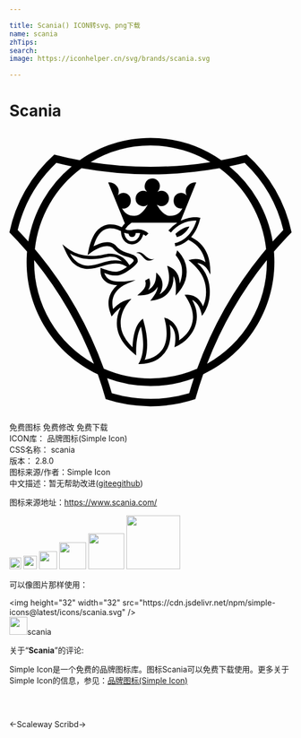 ```yaml
---

title: Scania() ICON转svg、png下载
name: scania
zhTips: 
search: 
image: https://iconhelper.cn/svg/brands/scania.svg

---
```


# Scania  <small style="font-size: 60%;font-weight: 100"></small>

<div id="svg" class="svg-wrap">
<svg role="img" viewBox="0 0 24 24" xmlns="http://www.w3.org/2000/svg"><title>Scania icon</title><path d="M12 .6c-2.167 0-4.264.667-6.019 1.888a32.768 32.768 0 0 1-2.167-.48A12.262 12.262 0 0 0 0 8.615a32.75 32.75 0 0 1 1.5 1.636c-.3705 4.3908 2.0301 8.5486 6.018 10.423.247.699.47 1.404.668 2.117a12.266 12.266 0 0 0 7.629 0c.197-.713.42-1.419.667-2.118 3.9876-1.8737 6.3882-6.0307 6.018-10.421.482-.563.982-1.11 1.5-1.636a12.261 12.261 0 0 0-3.814-6.609c-.716.185-1.439.345-2.167.481A10.535 10.535 0 0 0 12 .6zm0 .642c1.806 0 3.562.494 5.086 1.407a32.724 32.724 0 0 1-10.172 0A9.896 9.896 0 0 1 12 1.242zM3.994 2.715c.431.107.865.204 1.301.293a10.537 10.537 0 0 0-3.687 6.387c-.295-.332-.597-.659-.904-.98a11.619 11.619 0 0 1 3.29-5.7zm16.012 0a11.62 11.62 0 0 1 3.29 5.7c-.307.321-.609.648-.904.98a10.537 10.537 0 0 0-3.687-6.387c.436-.089.87-.186 1.301-.293zm-13.873.454a33.353 33.353 0 0 0 11.734 0 9.885 9.885 0 0 1 3.966 6.873 33.352 33.352 0 0 0-5.866 10.16 9.89 9.89 0 0 1-7.935 0 33.367 33.367 0 0 0-5.866-10.16 9.895 9.895 0 0 1 3.967-6.873zm6.018.867a.662.662 0 0 0-.448 1.132.652.652 0 0 0-.971.573.652.652 0 0 0 1.03.535c-.241.404-.606.944-1.13.944-.547 0-.811-.228-1.052-.633a.548.548 0 0 0 .318-.021c.316-.105.493-.423.404-.823-.079-.354-.456-.55-.799-.45a.637.637 0 0 0-.291.18.698.698 0 0 0 .064-.519c-.098-.349-.512-.628-.873-.574l1.415 3.475c-.073.078-.18.196-.256.329-.302-.153-.909-.379-1.514-.135a1.553 1.553 0 0 0-.522.349c-.45.45-.676 1.2-.793 1.731a8.3307 8.3307 0 0 0-.08.415c.188-.141.31-.23.424-.306.102-.068.2-.124.336-.194.247-.127.583-.264.886-.264.163 0 .347.043.472.148.045.037.405.543 1.114.729.666.175.68.287.69.377 0 0-.116.19-.367.365a2.685 2.685 0 0 0-.346-.445c-.331-.346-.862-.532-1.296-.529-.413.004-.718.192-1.526.192-.82 0-1.39-.207-1.81-.454-.302-.164-.52-.37-.723-.535.108.263.213.472.307.684.07.151.327.667.648.947.413.35.822.465 1.224.465.408 0 .81-.119 1.206-.236.39-.116.766-.228 1.142-.228.487 0 .752.163.964.294a6.196 6.196 0 0 1-.225.15c-.3.191-.539.262-.771.262-.286 0-.801-.15-1.25-.33a1.2368 1.2368 0 0 0-.006.102v.116c0 .253.041.557.326.85.123.125.275.222.454.29.187.07.407.105.646.117-.109.1-.211.194-.31.316-.24.296-.435.692-.435 1.202 0 .262.046.481.111.691.047.149.093.284.157.445l.212-.255c.004-.004.236-.278.555-.51a2.98 2.98 0 0 0-.326 1.325c0 1.012.563 1.834 1.332 2.48 0 0 .183.163.312.263-.003-.162 0-.267 0-.408 0-.493.08-1.448.405-2.025.035.135.075.334.11.558.045.298.081.641.081.94 0 .496-.072.863-.156 1.127-.098.304-.18.42-.255.547a3.34 3.34 0 0 0 .882-.09 2.3 2.3 0 0 0 1.72-1.555c.09-.283.136-.596.136-.94 0-.198-.018-.403-.046-.603l-.024-.16c.055.044.093.085.14.138.18.207.343.524.343 1.036 0 .175-.01.445-.084.749.174-.058.351-.163.52-.27.204-.13.397-.284.572-.46.48-.48.811-1.117.818-1.845.005-.475-.096-.855-.32-1.299-.024-.048-.052-.097-.077-.146.052.022.101.05.147.08.255.164.42.424.53.718.066.177.114.35.147.554.074-.09.162-.212.262-.385.201-.348.414-.883.414-1.647 0-.375-.049-.806-.22-1.255a2.883 2.883 0 0 0-.85-1.202c.2643.0287.511.146.7.333.125.126.223.28.313.452l.095.19c.009-.093.008-.123.01-.204-.02-1.351-.397-2.34-1.626-2.978l-.007-.004c.43-.488.638-1.038.783-1.63-.296-.075-.843-.138-1.673.25l1.32-3.254c-.362-.054-.775.225-.873.574a.695.695 0 0 0 .065.519.642.642 0 0 0-.292-.181c-.343-.1-.72.097-.8.451-.088.4.089.718.405.822.134.04.177.045.318.021-.241.405-.494.629-1.041.629-.524 0-.892-.535-1.133-.94 0 0 .246.122.385.122a.651.651 0 0 0 .645-.657.652.652 0 0 0-.645-.658.634.634 0 0 0-.33.093.694.694 0 0 0 .202-.481.651.651 0 0 0-.645-.658zm3.608 3.585h.147l-.047.14c-.151.447-.629 1.516-1.802 1.779l.005.022.05.247c.497-.092.817-.303 1.107-.555.742.361 1.242.961 1.42 1.76l.034.157a.668.668 0 0 0-.114-.1 1.345 1.345 0 0 0-.719-.194c-.262 0-.489.063-.602.102.186.159.337.297.471.431.41.411.677.803.837 1.235.12.326.18.67.18 1.048 0 .403-.072.772-.213 1.098-.011.026-.04.092-.052.127a.706.706 0 0 0-.044-.126c-.341-.72-.91-.872-1.328-.872-.07 0-.13.004-.184.008l.006.01c.278.428.698 1.075.698 1.87 0 .26-.048.516-.142.759a2.4 2.4 0 0 1-.55.83c-.118.117-.222.214-.397.333l-.1.071a.465.465 0 0 0 .02-.12c.024-.897-.475-1.61-1.272-1.827l.018.076c.087.353.186.752.186 1.292 0 .583-.145 1.066-.43 1.436a1.954 1.954 0 0 1-.688.556 2.23 2.23 0 0 1-.652.219l-.109.018c.011-.014.034-.063.045-.087a1.0898 1.0898 0 0 0 .054-.161c.124-.455.127-1.001.127-1.069 0-.845-.21-1.618-.336-2.08l-.026-.098c-.1.074-.166.14-.211.186l-.02.021c-.263.263-.455.723-.57 1.367-.035.197-.052.362-.07.537l-.013.195-.003.121s-.072-.08-.09-.098a4.643 4.643 0 0 1-.188-.204 3.207 3.207 0 0 1-.483-.71 2.495 2.495 0 0 1-.177-.482 2.302 2.302 0 0 1-.07-.561c0-1.062.641-1.774.918-2.058l-.09.016a3.31 3.31 0 0 0-.326.08 2.172 2.172 0 0 0-.546.252 3.171 3.171 0 0 0-.603.513s-.018-.083-.021-.107a2.518 2.518 0 0 1-.04-.391c0-.441.168-.833.5-1.163.312-.313.551-.413 1.265-.712l.218-.091-.314.043c-.438.062-.638.09-1.009.09-.525 0-.887-.107-1.106-.327a.75.75 0 0 1-.123-.158 1.549 1.549 0 0 1-.117-.243l.272.099c.054.017.117.036.17.05a1.9 1.9 0 0 0 .49.07c.444 0 .804-.194 1.24-.508.182-.13.336-.258.456-.378.182-.182.221-.28.222-.297-.008-.269-.016-.523-.951-.768a1.782 1.782 0 0 1-.913-.59.8119.8119 0 0 0-.063-.068 1.046 1.046 0 0 0-.682-.229c-.196 0-.409.043-.651.132a4.7942 4.7942 0 0 0-.395.166l-.108.05.036-.113c.04-.132.085-.252.144-.391.05-.118.1-.22.156-.314.184-.31.412-.522.676-.629.138-.056.288-.084.447-.084.385 0 .732.167.875.247.01.71.438 1.12.93 1.12a.856.856 0 0 0 .643-.275c.121-.122.196-.258.244-.366.039-.087.067-.15.07-.2l.005.001a.496.496 0 0 1 .211.132l.236-.21a1.118 1.118 0 0 0-.401-.264 1.424 1.424 0 0 0-.464-.098 1.68 1.68 0 0 0-.36.026c-.123.02-.222.048-.396.048a.693.693 0 0 1-.358-.09 1.73 1.73 0 0 1 .525-.535l.006-.004h3.817l.074.003a3.287 3.287 0 0 0-.747.655l.215.17c.498-.622 1.272-1.01 2.02-1.01v.001zm-.457.494c-.621.08-1.182.635-1.182.635l.127.27c.293-.062.521-.22.69-.389.248-.248.347-.437.365-.516zm-5.542.543l.138.038c.055.016.132.032.207.042l.036.006.007.035a.27.27 0 0 0 .072.144.302.302 0 0 0 .43 0 .297.297 0 0 0 .088-.196l.002-.048.047-.002a2.6025 2.6025 0 0 1 .22 0l.117.008-.018.07a.852.852 0 0 1-.228.425.609.609 0 0 1-.469.192.578.578 0 0 1-.41-.175.81.81 0 0 1-.219-.43l-.02-.109zm4.513 1.49l-.133.416c.085.098.148.19.2.267.146.214.238.41.29.614.05.2.056.392.056.57 0 .142-.015.285-.046.425-.022.101-.053.21-.079.293-.024.08-.079.226-.079.226s-.008-.165-.023-.255-.029-.186-.053-.264a1.437 1.437 0 0 0-.353-.604 1.41 1.41 0 0 0-.35-.253 1.821 1.821 0 0 0-.284-.118c.022.083.045.173.07.28.064.276.093.504.093.716 0 .337-.075.622-.232.871a1.323 1.323 0 0 1-.187.234 2.039 2.039 0 0 1-.386.316c.036-.06.065-.122.1-.193.042-.087.068-.18.087-.248.186-.657-.121-1.063-.37-1.312a2.3783 2.3783 0 0 0-.103-.098c-.004.092-.008.184-.014.277-.022.318-.08.68-.35.948a1.942 1.942 0 0 1-.139.13c-.052.042-.111.092-.19.14.033-.064.06-.096.11-.218a.97.97 0 0 0-.029-.78l-.34.183c.01.025.017.052.024.076a.71.71 0 0 1-.086.577c-.05.08-.115.16-.204.25-.079.077-.162.152-.235.218l-.156.141.139-.001c.15-.002.35-.01.563-.047.34-.062.605-.192.813-.4a1.34 1.34 0 0 0 .218-.287c-.01.11-.037.222-.084.34a2.265 2.265 0 0 1-.239.436c-.065.095-.138.2-.232.315l-.086.105.134-.02c.162-.023.323-.056.48-.098a1.742 1.742 0 0 0 1.078-.777c.1-.158.172-.323.218-.504a2.35 2.35 0 0 0 .066-.696c.03.052.057.109.083.172.054.136.09.29.11.47.01.112.016.235.016.385v.03c0 .144 0 .281-.011.436l-.011.152.103-.112c.134-.147.279-.315.427-.55a2.543 2.543 0 0 0 .332-1.978 2.31 2.31 0 0 0-.359-.76 3.15 3.15 0 0 0-.349-.417l-.018-.019zm-3.275.165a.5.5 0 0 0-.215.049c.273.029.341.113.467.238.066.067.129.138.194.204.12.12.231.219.436.219a.613.613 0 0 0 .157-.022.981.981 0 0 0 .305-.141.528.528 0 0 1-.203.041c-.511 0-.663-.588-1.14-.588h-.001zm-5.83.1c.06.038.186.127.365.2.167.07.343.135.55.184.278.065.586.097.94.097.326 0 .717-.052 1.162-.153.143-.032.292-.062.413-.062.215 0 .424.035.578.116.153.082.261.17.395.279a2.71 2.71 0 0 0-.48-.071c-.143-.01-.34.003-.465.022-.28.041-.525.114-.783.19l-.03.01c-.39.115-.759.224-1.123.224-.422 0-.803-.157-1.101-.455-.065-.065-.171-.17-.242-.27a1.994 1.994 0 0 1-.179-.31v-.001zm-3.061.567a32.694 32.694 0 0 1 5.084 8.805 9.895 9.895 0 0 1-5.086-8.647c0-.054 0-.106.002-.158zm19.786 0l.002.157a9.895 9.895 0 0 1-5.086 8.648 32.665 32.665 0 0 1 5.085-8.805h-.001zM8.313 21.007a10.535 10.535 0 0 0 7.375 0c-.14.423-.273.847-.396 1.274a11.616 11.616 0 0 1-6.583 0 33.2233 33.2233 0 0 0-.397-1.273l.001-.001z"/></svg>
</div>
<detail full-name='scania'></detail>

<div class="detail-page">
<p>
<span><span class="badge-success badge">免费图标</span> <span class="badge-success badge">免费修改</span>  <span class="badge-success badge">免费下载</span> </span>
<br/>
<span>
ICON库：
<span class="badge-secondary badge">品牌图标(Simple Icon)</span> 
</span>
<br/>
<span>
CSS名称：
<span class="badge-secondary badge">scania</span> 
</span>

<br/>
<span>
版本：
<span class="badge-secondary badge">2.8.0</span> 
</span>
<br/>
<span>图标来源/作者：<span class="badge-light badge">Simple Icon</span></span> 
<br/>
<span class="zh-detail">中文描述：暂无<span class="help-link"><span>帮助改进</span>(<a href="https://gitee.com/liuwave/icon-helper/edit/master/json/brands/scania.json" target="_blank" rel="noopener noreferrer">gitee</a><a href="https://github.com/liuwave/icon-helper/edit/master/json/brands/scania.json" target="_blank" rel="noopener noreferrer">github</a></span>)</span><br/>
</p>
</div><div class="description description alert alert-light"><p>图标来源地址：<a href="https://www.scania.com/" target="_blank" rel="noopener noreferrer">https://www.scania.com/</a></p></div>
<div class="alert alert-dark">
<img height="21" width="21" src="https://cdn.jsdelivr.net/npm/simple-icons@latest/icons/scania.svg" />
<img height="24" width="24" src="https://cdn.jsdelivr.net/npm/simple-icons@latest/icons/scania.svg" />
<img height="32" width="32" src="https://cdn.jsdelivr.net/npm/simple-icons@latest/icons/scania.svg" />
<img height="48" width="48" src="https://cdn.jsdelivr.net/npm/simple-icons@latest/icons/scania.svg" />
<img height="64" width="64" src="https://cdn.jsdelivr.net/npm/simple-icons@latest/icons/scania.svg" />
<img height="96" width="96" src="https://cdn.jsdelivr.net/npm/simple-icons@latest/icons/scania.svg" />

</div>
<div>
  <p>可以像图片那样使用：    
  </p>
  <div class="alert alert-primary" style="font-size: 14px">
    &lt;img height="32" width="32" src="https://cdn.jsdelivr.net/npm/simple-icons@latest/icons/scania.svg" /&gt;
    <copy-btn content='<img height="32" width="32" src="https://cdn.jsdelivr.net/npm/simple-icons@latest/icons/scania.svg" />'></copy-btn>
  </div>
  <div class="alert alert-secondary">
    <img height="32" width="32" src="https://cdn.jsdelivr.net/npm/simple-icons@latest/icons/scania.svg" />scania
    <copy-btn content="scania" btn-title="复制图标名称"></copy-btn>
  </div>
</div>
<div class="icon-detail__container">
<p>关于“<b>Scania</b>”的评论:</p>
</div>
<Vssue title="关于“Scania”的评论" />
<div><p>Simple Icon是一个免费的品牌图标库。图标Scania可以免费下载使用。更多关于  Simple Icon的信息，参见：<a target="_blank" href="https://iconhelper.cn/brands.html">品牌图标(Simple Icon)</a>
</p></div>


<div style="padding:2rem 0 " class="page-nav"><p class="inner"><span class="prev">←<router-link to="/icon/scaleway.html">Scaleway</router-link></span> <span class="next"><router-link to="/icon/scribd.html">Scribd</router-link>→</span></p></div>
